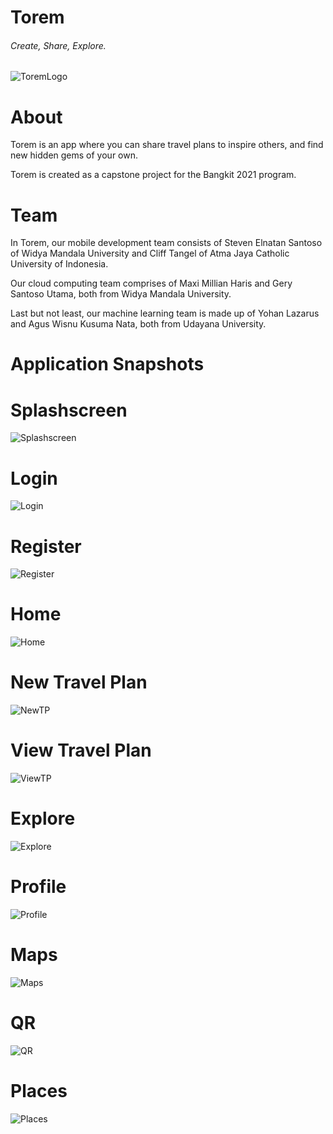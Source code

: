 # **Torem**
###### Create, Share, Explore.
![ToremLogo](/app/src/main/res/drawable/logo.png)

# **About**
Torem is an app where you can share travel plans to inspire others, and find new hidden gems of your own.

Torem is created as a capstone project for the Bangkit 2021 program.

# **Team**
In Torem, our mobile development team consists of Steven Elnatan Santoso of Widya Mandala University and Cliff Tangel of Atma Jaya Catholic University of Indonesia.

Our cloud computing team comprises of Maxi Millian Haris and Gery Santoso Utama, both from Widya Mandala University.

Last but not least, our machine learning team is made up of Yohan Lazarus and Agus Wisnu Kusuma Nata, both from Udayana University.

# **Application Snapshots**
# Splashscreen
 ![Splashscreen](/ToremDocs/Splashscreen.jpg)
# Login
 ![Login](/ToremDocs/Login.jpg)
# Register
![Register](/ToremDocs/SignUp.jpg)
# Home
![Home](/ToremDocs/Home.jpg)
# New Travel Plan
![NewTP](/ToremDocs/NewTravelPlan.jpg) 
# View Travel Plan
![ViewTP](/ToremDocs/ViewTravelPlan.jpg)
# Explore
![Explore](/ToremDocs/Explore.jpg)
# Profile
![Profile](/ToremDocs/Profile.jpg)
# Maps
![Maps](/ToremDocs/Maps.jpg)
# QR
![QR](/ToremDocs/QR.jpg)
# Places
![Places](/ToremDocs/Places.jpg)